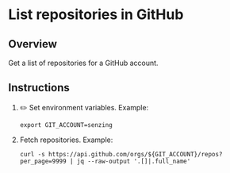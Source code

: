 # List repositories in GitHub

## Overview

Get a list of repositories for a GitHub account.

## Instructions

1. :pencil2: Set environment variables. Example:

    ```console
    export GIT_ACCOUNT=senzing
    ```

1. Fetch repositories.  Example:

    ```console
    curl -s https://api.github.com/orgs/${GIT_ACCOUNT}/repos?per_page=9999 | jq --raw-output '.[]|.full_name'
    ```
